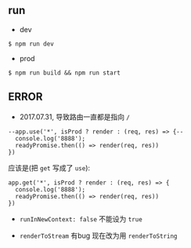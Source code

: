 ## run

- dev

```
$ npm run dev
```

- prod

```
$ npm run build && npm run start
```

## ERROR

- 2017.07.31, 导致路由一直都是指向 `/`

```
--app.use('*', isProd ? render : (req, res) => {--
  console.log('8888');
  readyPromise.then(() => render(req, res))
})
```

应该是(把 `get` 写成了 `use`):

```
app.get('*', isProd ? render : (req, res) => {
  console.log('8888');
  readyPromise.then(() => render(req, res))
})
```

- `runInNewContext: false` 不能设为 `true`

- `renderToStream` 有bug 现在改为用 `renderToString`